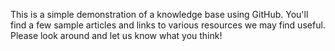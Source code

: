 
This is a simple demonstration of a knowledge base using GitHub. You'll find a few sample articles and links to various resources we may find useful. Please look around and let us know what you think!


